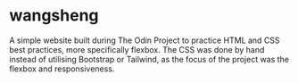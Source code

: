 # wangsheng
A simple website built during The Odin Project to practice HTML and CSS best practices, more specifically flexbox. The CSS was done by hand instead of utilising Bootstrap or Tailwind, as the focus of the project was the flexbox and responsiveness. 
